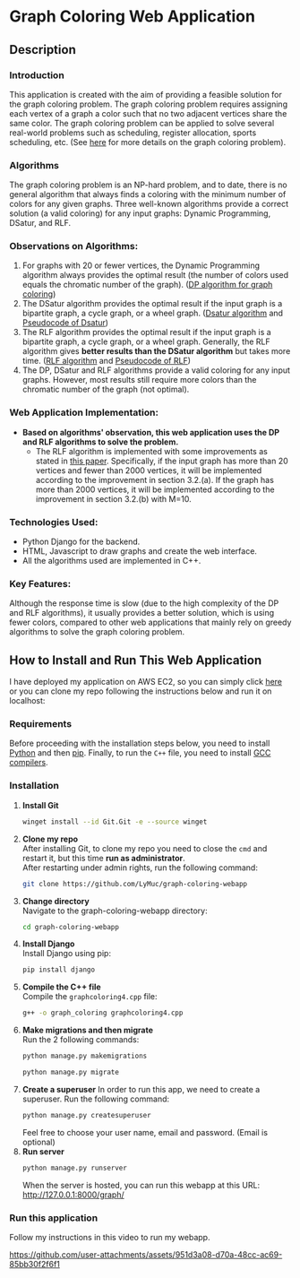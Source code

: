 # Graph Coloring Web Application

## Description

### Introduction

This application is created with the aim of providing a feasible solution for the graph coloring problem. The graph coloring problem requires assigning each vertex of a graph a color such that no two adjacent vertices share the same color. The graph coloring problem can be applied to solve several real-world problems such as scheduling, register allocation, sports scheduling, etc. (See [here](https://en.wikipedia.org/wiki/Graph_coloring) for more details on the graph coloring problem).

### Algorithms

The graph coloring problem is an NP-hard problem, and to date, there is no general algorithm that always finds a coloring with the minimum number of colors for any given graphs. Three well-known algorithms provide a correct solution (a valid coloring) for any input graphs: Dynamic Programming, DSatur, and RLF.

### Observations on Algorithms:
1. For graphs with 20 or fewer vertices, the Dynamic Programming algorithm always provides the optimal result (the number of colors used equals the chromatic number of the graph). ([DP algorithm for graph coloring](https://www.cs.helsinki.fi/u/jwkangas/presentations/slides-eea.pdf))
2. The DSatur algorithm provides the optimal result if the input graph is a bipartite graph, a cycle graph, or a wheel graph. ([Dsatur algorithm](https://en.wikipedia.org/wiki/DSatur) and [Pseudocode of Dsatur](https://arxiv.org/pdf/2108.09329))
3. The RLF algorithm provides the optimal result if the input graph is a bipartite graph, a cycle graph, or a wheel graph. Generally, the RLF algorithm gives **better results than the DSatur algorithm** but takes more time. ([RLF algorithm](https://en.wikipedia.org/wiki/Recursive_largest_first_algorithm) and [Pseudocode of RLF](https://arxiv.org/pdf/2108.09329))
4. The DP, DSatur and RLF algorithms provide a valid coloring for any input graphs. However, most results still require more colors than the chromatic number of the graph (not optimal).

### Web Application Implementation:
- **Based on algorithms' observation, this web application uses the DP and RLF algorithms to solve the problem.**
  - The RLF algorithm is implemented with some improvements as stated in [this paper](https://www.gerad.ca/~alainh/RLFPaper.pdf). Specifically, if the input graph has more than 20 vertices and fewer than 2000 vertices, it will be implemented according to the improvement in section 3.2.(a). If the graph has more than 2000 vertices, it will be implemented according to the improvement in section 3.2.(b) with M=10.

### Technologies Used:
- Python Django for the backend.
- HTML, Javascript to draw graphs and create the web interface.
- All the algorithms used are implemented in C++.

### Key Features:
Although the response time is slow (due to the high complexity of the DP and RLF algorithms), it usually provides a better solution, which is using fewer colors, compared to other web applications that mainly rely on greedy algorithms to solve the graph coloring problem.

## How to Install and Run This Web Application

I have deployed my application on AWS EC2, so you can simply click [here](http://13.211.64.117:8000/graph/) or you can clone my repo following the instructions below and run it on localhost:

### Requirements
Before proceeding with the installation steps below, you need to install [Python](https://www.python.org/) and then [pip](https://www.youtube.com/watch?v=fJKdIf11GcI). Finally, to run the `C++` file, you need to install [GCC compilers](https://www.youtube.com/watch?v=sXW2VLrQ3Bs).

### Installation
1. **Install Git**  
   ```bash
   winget install --id Git.Git -e --source winget
   ```
2. **Clone my repo**  
   After installing Git, to clone my repo you need to close the `cmd` and restart it, but this time **run as administrator**.  
   After restarting under admin rights, run the following command:  
   ```bash
   git clone https://github.com/LyMuc/graph-coloring-webapp
   ```
3. **Change directory**  
   Navigate to the graph-coloring-webapp directory:  
   ```bash
   cd graph-coloring-webapp
   ```
4. **Install Django**  
   Install Django using pip:  
   ```bash
   pip install django
   ```
5. **Compile the C++ file**  
   Compile the `graphcoloring4.cpp` file:  
   ```bash
   g++ -o graph_coloring graphcoloring4.cpp
6. **Make migrations and then migrate**  
   Run the 2 following commands:  
   ```bash
   python manage.py makemigrations
   ```
   ```bash
   python manage.py migrate
   ```
7. **Create a superuser**
   In order to run this app, we need to create a superuser. Run the following command:
   ```bash
   python manage.py createsuperuser
   ```
   Feel free to choose your user name, email and password. (Email is optional)
8. **Run server**
   ```bash
   python manage.py runserver
   ```
   When the server is hosted, you can run this webapp at this URL: http://127.0.0.1:8000/graph/

### Run this application
Follow my instructions in this video to run my webapp.







https://github.com/user-attachments/assets/951d3a08-d70a-48cc-ac69-85bb30f2f6f1





